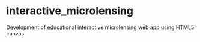 # interactive_microlensing
Development of educational interactive microlensing web app using HTML5 canvas
